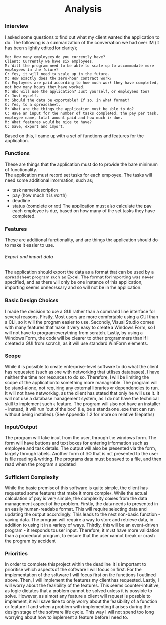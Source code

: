 # <p align="center">Analysis</p>
### Interview
I asked some questions to find out what my client wanted the application to do. The following is a summarization of the conversation we had over IM (it has been slightly edited for clarity);  
```
Me: How many employees do you currently have?
Client: Currently we have six employees.
M: Will the program need to be able to scale up to accommodate more employees in the future?
C: Yes, it will need to scale up in the future.
M: How exactly does the zero-hour contract work?
C: Employees are paid according to how much work they have completed, not how many hours they have worked.
M: Who will use the application? Just yourself, or employees too?
C: Just myself.
M: Should the data be exportable? If so, in what format?
C: Yes, to a spreadsheet.
M: What are the things the application must be able to do?
C: Have an input for the number of tasks completed, the pay per task, employee name, total amount paid and how much is due.
M: What features would be nice to have?
C: Save, export and import.
```
Based on this, I came up with a set of functions and features for the application.  
### Functions
These are things that the application must do to provide the bare minimum of functionality.  
The application must record set tasks for each employee. The tasks will need some additional information, such as;  
- task name/description
- pay (how much it is worth)
- deadline
- status (complete or not)
The application must also calculate the pay each employee is due, based on how many of the set tasks they have completed.

### Features
These are additional functionality, and are things the application should do to make it easier to use.  
###### Export and import data
The application should export the data as a format that can be used by a spreadsheet program such as Excel.
The format for importing was never specified, and as there will only be one instance of this application, importing seems unnecessary and so will not be in the application.
### Basic Design Choices
I made the decision to use a GUI rather than a command line interface for several reasons. Firstly, Most users are more comfortable using a GUI than a CLI, so it will the program easier to use.
Secondly, Visual Studio comes with many features that make it very easy to create a Windows Form, so I will not have to program everything from scratch.
Lastly, by using a Windows Form, the code will be clearer to other programmers than if I created a GUI from scratch, as it will use standard WinForm elements.
### Scope
While it is possible to create enterprise-level software to do what the client has requested (such as one with networking that utilises databases), I have neither the time nor resources to do so. Therefore, I will be limiting the scope of the application to something more manageable.
The program will be stand-alone, not requiring any external libraries or dependencies to run. It will not have networking, as the client has stated that only he will use it. It will not use a database management system, as I do not have the technical skill to implement such a feature. The program will also not have an installer - instead, it will run 'out of the box' (i.e, be a standalone .exe that can run without being installed). (See Appendix 1.2 for more on relative filepaths)
### Input/Output
The program will take input from the user, through the windows form. The form will have buttons and text boxes for entering information such as employee and task details. The output will also be presented via the form, largely through labels.
Another form of I/O that is not presented to the user is file reading & writing. The programs data must be saved to a file, and then read when the program is updated
### Sufficient Complexity
While the basic premise of this software is quite simple, the client has requested some features that make it more complex. While the actual calculation of pay is very simple, the complexity comes from the data management aspect of the problem. Firstly, the data needs to presented in an easily human-readable format. This will require selecting data and updating the output accordingly.
This leads to the next non-basic function - saving data. The program will require a way to store and retrieve data, in addition to using it in a variety of ways.
Thirdly, this will be an event-driven program - it responds to user input. Therefore, it must have more validation than a procedural program, to ensure that the user cannot break or crash the program by accident.
### Priorities
In order to complete this project within the deadline, it is important to prioritise which aspects of the software I will focus on first.
For the implementation of the software I will focus first on the functions I outlined above. Then, I will implement the features my client has requested. Lastly, I will worry about the feasibility of the features. This seems counter-intuitive, as logic dictates that a problem cannot be solved unless it is possible to solve. However, as almost any feature a client will request is possble to implement, it will save time to only worry about the feasibility of a function or feature if and when a problem with implementing it arises during the design stage of the software life cycle. This way I will not spend too long worrying about how to implement a feature before I need to.
